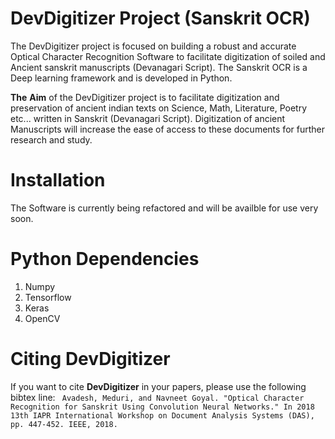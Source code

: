 # DevDigitizer Project (Sanskrit OCR)

The DevDigitizer project is focused on building a robust and accurate Optical Character Recognition Software to facilitate digitization of soiled and Ancient sanskrit manuscripts (Devanagari Script). The Sanskrit OCR is a Deep learning framework and is developed in Python. 

**The**  **Aim**  of the DevDigitizer project is to facilitate digitization and preservation of ancient indian texts on Science, Math, Literature, Poetry etc... written in Sanskrit (Devanagari Script). Digitization of ancient Manuscripts will increase the ease of access to these documents for further research and study.

# Installation

The Software is currently being refactored and will be availble for use very soon.

# Python Dependencies

1. Numpy
2. Tensorflow
3. Keras
4. OpenCV


# Citing DevDigitizer

If you want to cite **DevDigitizer** in your papers, please use the following bibtex line:
`
Avadesh, Meduri, and Navneet Goyal. "Optical Character Recognition for Sanskrit Using Convolution Neural Networks." In 2018 13th IAPR International Workshop on Document Analysis Systems (DAS), pp. 447-452. IEEE, 2018.`
